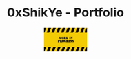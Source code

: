 <h1 align="center">
  0xShikYe - Portfolio
</h1>

<div align="center">
  <img alt="WIP" src="https://raw.githubusercontent.com/thuyhoang-hvtt/portfolio/main/src/images/wip.png" width="100" />
</div>